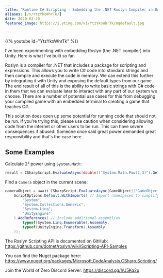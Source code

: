 ```yaml
---
title: "Runtime C# Scripting - Embedding the .NET Roslyn Compiler in Unity"
aliases: [/v/YtzYkoWhrTk/]
date: 2020-02-20
featured_image: https://i.ytimg.com/vi/YtzYkoWhrTk/mqdefault.jpg

---
```


{{% youtube id="YtzYkoWhrTk" %}}

I've been experimenting with embedding Roslyn (the .NET compiler) into Unity. Here is what I've built so far.

Roslyn is a compiler for .NET that includes a package for scripting and expressions. This allows you to write C# code into standard strings and then compile and execute the code in memory. We can extend this further by integrating it with Unity and exposing the default types from our game. The end result of all of this is the ability to write basic strings with C# code in them that we can evaluate later to interact with any part of our system we choose. There are a number of potential use cases for this from debugging your compiled game with an embedded terminal to creating a game that teaches C#.

This solution does open up some potential for running code that should not be run. If you're trying this, please use caution when considering allowing code from the internet or other users to be run. This can have severe consequences if abused. Someone once said great power demanded great responsibility and that's the case here.

## Some Examples

Calculate 2³ power using `System.Math`:

```csharp
result = CSharpScript.EvaluateAsync[double]("System.Math.Pow(2,3)").GetAwaiter().GetResult();
```

Find a `Camera` object in the current scene:

```csharp
cameraObject = await CSharpScript.EvaluateAsync[GameObject]("GameObject.FindObjectsOfType[Camera]().First().gameObject",
    ScriptOptions.Default.WithImports( // Import namespaces to simplify scripts
        "System",
        "System.Collections.Generic",
        "System.Linq",
        "UnityEngine"
    ).AddReferences( // Include additional assemblies
        typeof(System.Linq.Enumerable).Assembly,
        typeof(UnityEngine.Transform).Assembly
    ));
```

The Roslyn Scripting API is documented on GitHub: https://github.com/dotnet/roslyn/wiki/Scripting-API-Samples

You can find the Nuget package here: https://www.nuget.org/packages/Microsoft.CodeAnalysis.CSharp.Scripting/


Join the World of Zero Discord Server: https://discord.gg/hU5Kq2u